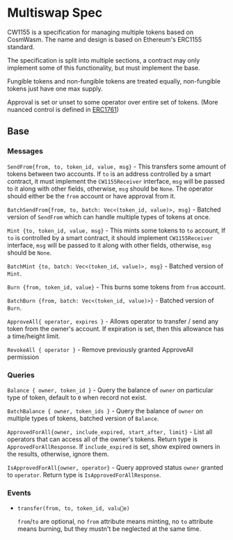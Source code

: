 # Multiswap Spec

CW1155 is a specification for managing multiple tokens based on CosmWasm.
The name and design is based on Ethereum's ERC1155 standard.

The specification is split into multiple sections, a contract may only
implement some of this functionality, but must implement the base.

Fungible tokens and non-fungible tokens are treated equally, non-fungible tokens just have one max supply.

Approval is set or unset to some operator over entire set of tokens. (More nuanced control is defined in
[ERC1761](https://eips.ethereum.org/EIPS/eip-1761))

## Base

### Messages

`SendFrom{from, to, token_id, value, msg}` - This transfers some amount of tokens between two accounts. If `to` is an
address controlled by a smart contract, it must implement the `CW1155Receiver` interface, `msg` will be passed to it
along with other fields, otherwise, `msg` should be `None`. The operator should either be the `from` account or have
approval from it.

`BatchSendFrom{from, to, batch: Vec<(token_id, value)>, msg}` - Batched version of `SendFrom` which can handle multiple
types of tokens at once.

`Mint {to, token_id, value, msg}` - This mints some tokens to `to` account, If `to` is controlled by a smart contract,
it should implement `CW1155Receiver` interface, `msg` will be passed to it along with other fields, otherwise, `msg`
should be `None`.

`BatchMint {to, batch: Vec<(token_id, value)>, msg}` - Batched version of `Mint`.

`Burn {from, token_id, value}` - This burns some tokens from `from` account.

`BatchBurn {from, batch: Vec<(token_id, value)>}` - Batched version of `Burn`.

`ApproveAll{ operator, expires }` - Allows operator to transfer / send any token from the owner's account. If expiration
is set, then this allowance has a time/height limit.

`RevokeAll { operator }` - Remove previously granted ApproveAll permission

### Queries

`Balance { owner, token_id }` - Query the balance of `owner` on particular type of token, default to `0` when record not
exist.

`BatchBalance { owner, token_ids }` - Query the balance of `owner` on multiple types of tokens, batched version of
`Balance`.

`ApprovedForAll{owner, include_expired, start_after, limit}` - List all operators that can access all of the owner's
tokens. Return type is `ApprovedForAllResponse`. If `include_expired` is set, show expired owners in the results,
otherwise, ignore them.

`IsApprovedForAll{owner, operator}` - Query approved status `owner` granted to `operator`. Return type is
`IsApprovedForAllResponse`.

### Events

- `transfer(from, to, token_id, value)`

  `from`/`to` are optional, no `from` attribute means minting, no `to` attribute means burning, but they mustn't be
  neglected at the same time.
